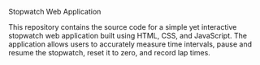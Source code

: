 Stopwatch Web Application

This repository contains the source code for a simple yet interactive stopwatch web application built using HTML, CSS, and JavaScript. The application allows users to accurately measure time intervals, pause and resume the stopwatch, reset it to zero, and record lap times.
